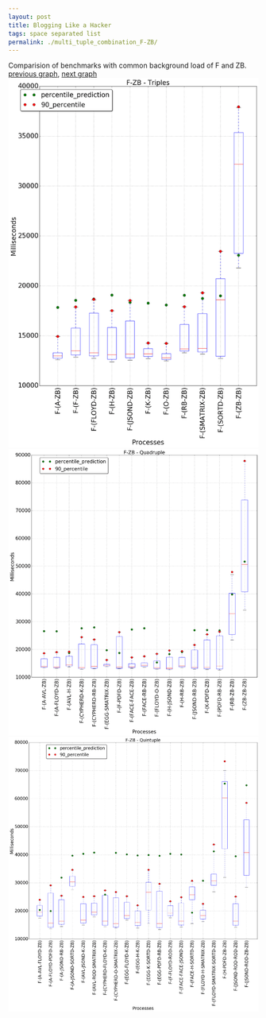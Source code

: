 ```yaml
---
layout: post
title: Blogging Like a Hacker
tags: space separated list
permalink: ./multi_tuple_combination_F-ZB/
---
```


Comparision of benchmarks with common background load of F and ZB.
[previous graph](./multi_tuple_combination_F-SORTD/), [next graph](./multi_tuple_combination_FACE-AVL/)
<img src="./images/triple/F/F-ZB_box.png" alt="graph figure"><img src="./images/quadruple/F/F-ZB_box.png" alt="graph figure"><img src="./images/quintuple/F/F-ZB_box.png" alt="graph figure">